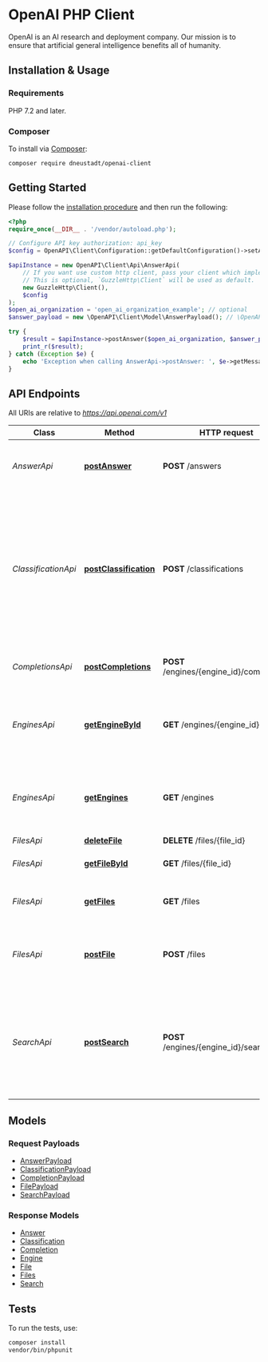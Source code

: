 # OpenAI PHP Client

OpenAI is an AI research and deployment company. Our mission is to ensure that artificial general intelligence benefits all of humanity.

## Installation & Usage

### Requirements

PHP 7.2 and later.

### Composer

To install via [Composer](https://getcomposer.org/):

`composer require dneustadt/openai-client`

## Getting Started

Please follow the [installation procedure](#installation--usage) and then run the following:

```php
<?php
require_once(__DIR__ . '/vendor/autoload.php');

// Configure API key authorization: api_key
$config = OpenAPI\Client\Configuration::getDefaultConfiguration()->setApiKey('Authorization', 'YOUR_API_KEY');

$apiInstance = new OpenAPI\Client\Api\AnswerApi(
    // If you want use custom http client, pass your client which implements `GuzzleHttp\ClientInterface`.
    // This is optional, `GuzzleHttp\Client` will be used as default.
    new GuzzleHttp\Client(),
    $config
);
$open_ai_organization = 'open_ai_organization_example'; // optional
$answer_payload = new \OpenAPI\Client\Model\AnswerPayload(); // \OpenAPI\Client\Model\AnswerPayload

try {
    $result = $apiInstance->postAnswer($open_ai_organization, $answer_payload);
    print_r($result);
} catch (Exception $e) {
    echo 'Exception when calling AnswerApi->postAnswer: ', $e->getMessage(), PHP_EOL;
}

```

## API Endpoints

All URIs are relative to *https://api.openai.com/v1*

Class | Method | HTTP request | Description
------------ | ------------- | ------------- | -------------
*AnswerApi* | [**postAnswer**](docs/Api/AnswerApi.md#postanswer) | **POST** /answers | Answers the specified question using the provided documents and examples.
*ClassificationApi* | [**postClassification**](docs/Api/ClassificationApi.md#postclarification) | **POST** /classifications | The endpoint first searches over the labeled examples to select the ones most relevant for the particular query. Then, the relevant examples are combined with the query to construct a prompt to produce the final label via the completions endpoint.
*CompletionsApi* | [**postCompletions**](docs/Api/CompletionsApi.md#postcompletions) | **POST** /engines/{engine_id}/completions | Creates a new completion for the provided prompt and parameters
*EnginesApi* | [**getEngineById**](docs/Api/EnginesApi.md#getenginebyid) | **GET** /engines/{engine_id} | Retrieves an engine instance, providing basic information about the engine such as the owner and availability.
*EnginesApi* | [**getEngines**](docs/Api/EnginesApi.md#getengines) | **GET** /engines | Lists the currently available engines, and provides basic information about each one such as the owner and availability.
*FilesApi* | [**deleteFile**](docs/Api/FilesApi.md#deletefile) | **DELETE** /files/{file_id} | Delete a file.
*FilesApi* | [**getFileById**](docs/Api/FilesApi.md#getfilebyid) | **GET** /files/{file_id} | Returns information about a specific file.
*FilesApi* | [**getFiles**](docs/Api/FilesApi.md#getfiles) | **GET** /files | Returns a list of files that belong to the user&#39;s organization.
*FilesApi* | [**postFile**](docs/Api/FilesApi.md#postfile) | **POST** /files | Upload a file that contains document(s) to be used across various endpoints/features.
*SearchApi* | [**postSearch**](docs/Api/SearchApi.md#postsearch) | **POST** /engines/{engine_id}/search | The search endpoint computes similarity scores between provided query and documents. Documents can be passed directly to the API if there are no more than 200 of them.

## Models

### Request Payloads

- [AnswerPayload](docs/Model/AnswerPayload.md)
- [ClassificationPayload](docs/Model/ClassificationPayload.md)
- [CompletionPayload](docs/Model/CompletionPayload.md)
- [FilePayload](docs/Model/FilePayload.md)
- [SearchPayload](docs/Model/SearchPayload.md)

### Response Models

- [Answer](docs/Model/Answer.md)
- [Classification](docs/Model/Classification.md)
- [Completion](docs/Model/Completion.md)
- [Engine](docs/Model/Engine.md)
- [File](docs/Model/File.md)
- [Files](docs/Model/Files.md)
- [Search](docs/Model/Search.md)

## Tests

To run the tests, use:

```bash
composer install
vendor/bin/phpunit
```

